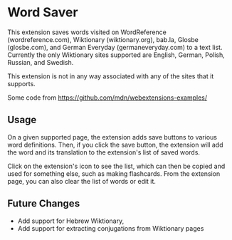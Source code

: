 # Word Saver

This extension saves words visited on WordReference (wordreference.com), Wiktionary (wiktionary.org), bab.la, Glosbe (glosbe.com), and German Everyday (germaneveryday.com) to a text list. Currently the only Wiktionary sites supported are English, German, Polish, Russian, and Swedish.

This extension is not in any way associated with any of the sites that it supports.

Some code from https://github.com/mdn/webextensions-examples/

## Usage

On a given supported page, the extension adds save buttons to various word definitions. Then, if you click the save button, the extension will add the word and its translation to the extension's list of saved words. 

Click on the extension's icon to see the list, which can then be copied and used for something else, such as making flashcards. From the extension page, you can also clear the list of words or edit it.

## Future Changes

* Add support for Hebrew Wiktionary, 
* Add support for extracting conjugations from Wiktionary pages
